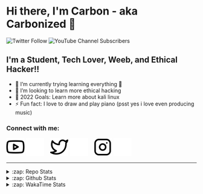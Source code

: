 # Hi there, I'm Carbon - aka Carbonized 👋

![Twitter Follow](https://img.shields.io/twitter/follow/CarbonEmSelf?color=%231DA1F2&logo=Twitter&style=for-the-badge)
![YouTube Channel Subscribers](https://img.shields.io/youtube/channel/subscribers/UC9Vm_yzyskUPAjnqaoc36XQ?color=%23FF0000&label=Carbonized&logo=Youtube&logoColor=%23FF0000&style=for-the-badge)

## I'm a Student, Tech Lover, Weeb, and Ethical Hacker!!

- 🌱 I’m currently trying learning everything 🤣
- 👯 I’m looking to learn more ethical hacking
- 🥅 2022 Goals: Learn more about kali linux
- ⚡ Fun fact: I love to draw and play piano (psst yes i love even producing music)

### Connect with me:

[![website](./img/youtube-light.svg)](https://youtube.com/channel/UC9Vm_yzyskUPAjnqaoc36XQ#gh-light-mode-only)
[![website](./img/youtube-dark.svg)](https://youtube.com/channel/UC9Vm_yzyskUPAjnqaoc36XQ#gh-dark-mode-only)
&nbsp;&nbsp;
[![website](./img/twitter-light.svg)](https://twitter.com/CarbonEmSelf#gh-light-mode-only)
[![website](./img/twitter-dark.svg)](https://twitter.com/CarbonEmSelf#gh-dark-mode-only)
&nbsp;&nbsp;
[![website](./img/instagram-light.svg)](https://instagram.com/carbonemself#gh-light-mode-only)
[![website](./img/instagram-dark.svg)](https://instagram.com/carbonemself#gh-dark-mode-only)

---

<details>
    <summary>:zap: Repo Stats</summary>

<!--START_SECTION:activity-->

</details>

<details>
    <summary>:zap: Github Stats</summary>

![Carbon's GitHub stats](https://github-readme-stats-carbonemself.vercel.app/api?username=CarbonEmSelf&showicons=true&theme=material-palenight)

</details>

<details>
    <summary>:zap: WakaTime Stats</summary>

<!--START_SECTION:waka-->
![Code Time](http://img.shields.io/badge/Code%20Time-0%20secs-blue)

![Profile Views](http://img.shields.io/badge/Profile%20Views-7-blue)

**🐱 My GitHub Data** 

> 🏆 29 Contributions in the Year 2022
 > 
> 📦 1.6 kB Used in GitHub's Storage 
 > 
> 🚫 Not Opted to Hire
 > 
> 📜 2 Public Repositories 
 > 
> 🔑 3 Private Repositories  
 > 
**I'm an Early 🐤** 

```text
🌞 Morning    9 commits      █████░░░░░░░░░░░░░░░░░░░░   23.08% 
🌆 Daytime    25 commits     ████████████████░░░░░░░░░   64.1% 
🌃 Evening    5 commits      ███░░░░░░░░░░░░░░░░░░░░░░   12.82% 
🌙 Night      0 commits      ░░░░░░░░░░░░░░░░░░░░░░░░░   0.0%

```
📅 **I'm Most Productive on Thursday** 

```text
Monday       1 commits      ░░░░░░░░░░░░░░░░░░░░░░░░░   2.56% 
Tuesday      0 commits      ░░░░░░░░░░░░░░░░░░░░░░░░░   0.0% 
Wednesday    1 commits      ░░░░░░░░░░░░░░░░░░░░░░░░░   2.56% 
Thursday     33 commits     █████████████████████░░░░   84.62% 
Friday       4 commits      ██░░░░░░░░░░░░░░░░░░░░░░░   10.26% 
Saturday     0 commits      ░░░░░░░░░░░░░░░░░░░░░░░░░   0.0% 
Sunday       0 commits      ░░░░░░░░░░░░░░░░░░░░░░░░░   0.0%

```


📊 **This Week I Spent My Time On** 

```text
⌚︎ Time Zone: Asia/Kolkata

💬 Programming Languages: 
HTML                     2 hrs 21 mins       █████████░░░░░░░░░░░░░░░░   37.66% 
Python                   2 hrs 18 mins       █████████░░░░░░░░░░░░░░░░   36.9% 
Bash                     1 hr 31 mins        ██████░░░░░░░░░░░░░░░░░░░   24.29% 
CSS                      4 mins              ░░░░░░░░░░░░░░░░░░░░░░░░░   1.16%

🔥 Editors: 
VS Code                  6 hrs 15 mins       █████████████████████████   100.0%

🐱‍💻 Projects: 
CarbonEmSelf             2 hrs 25 mins       █████████░░░░░░░░░░░░░░░░   38.82% 
RedditEditor             2 hrs 18 mins       █████████░░░░░░░░░░░░░░░░   36.9% 
lightnovel               1 hr 31 mins        ██████░░░░░░░░░░░░░░░░░░░   24.29%

💻 Operating System: 
Windows                  6 hrs 15 mins       █████████████████████████   100.0%

```

**I Mostly Code in Python** 

```text
Python                   2 repos             █████████████████████████   100.0%

```


**Timeline**

![Chart not found](https://raw.githubusercontent.com/CarbonEmSelf/CarbonEmSelf/master/charts/bar_graph.png) 


 Last Updated on 26/06/2022 18:42:58 UTC
<!--END_SECTION:waka-->

</details>
